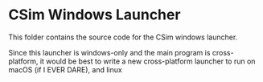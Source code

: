 # **CSim Windows Launcher**

This folder contains the source code for the CSim windows launcher.

Since this launcher is windows-only and the main program is cross-platform, it would be best
to write a new cross-platform launcher to run on macOS (if I EVER DARE), and linux